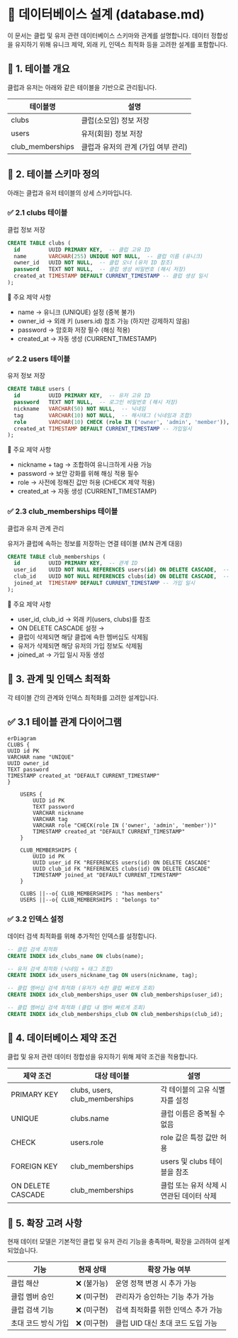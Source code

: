 # 📌 데이터베이스 설계 (database.md)
이 문서는 클럽 및 유저 관련 데이터베이스 스키마와 관계를 설명합니다.
데이터 정합성을 유지하기 위해 유니크 제약, 외래 키, 인덱스 최적화 등을 고려한 설계를 포함합니다.

## 📌 1. 테이블 개요
클럽과 유저는 아래와 같은 테이블을 기반으로 관리됩니다.

| 테이블명         | 설명          |
|-----------------|--------------|
| clubs           | 클럽(소모임) 정보 저장 |
| users           | 유저(회원) 정보 저장 |
| club_memberships | 클럽과 유저의 관계 (가입 여부 관리) |

## 📌 2. 테이블 스키마 정의
아래는 클럽과 유저 테이블의 상세 스키마입니다.

### ✅ 2.1 clubs 테이블
클럽 정보 저장

```sql
CREATE TABLE clubs (
  id         UUID PRIMARY KEY,  -- 클럽 고유 ID
  name       VARCHAR(255) UNIQUE NOT NULL,  -- 클럽 이름 (유니크)
  owner_id   UUID NOT NULL,  -- 클럽 오너 (유저 ID 참조)
  password   TEXT NOT NULL,  -- 클럽 생성 비밀번호 (해시 저장)
  created_at TIMESTAMP DEFAULT CURRENT_TIMESTAMP -- 클럽 생성 일시
);
```
🔹 주요 제약 사항
- name → 유니크 (UNIQUE) 설정 (중복 불가)
- owner_id → 외래 키 (users.id) 참조 가능 (하지만 강제하지 않음)
- password → 암호화 저장 필수 (해싱 적용)
- created_at → 자동 생성 (CURRENT_TIMESTAMP)

### ✅ 2.2 users 테이블
유저 정보 저장

```sql
CREATE TABLE users (
  id         UUID PRIMARY KEY,  -- 유저 고유 ID
  password   TEXT NOT NULL,  -- 로그인 비밀번호 (해시 저장)
  nickname   VARCHAR(50) NOT NULL,  -- 닉네임
  tag        VARCHAR(10) NOT NULL,  -- 해시태그 (닉네임과 조합)
  role       VARCHAR(10) CHECK (role IN ('owner', 'admin', 'member')),  -- 유저 역할
  created_at TIMESTAMP DEFAULT CURRENT_TIMESTAMP -- 가입일시
);
```
🔹 주요 제약 사항
- nickname + tag → 조합하여 유니크하게 사용 가능
- password → 보안 강화를 위해 해싱 적용 필수
- role → 사전에 정해진 값만 허용 (CHECK 제약 적용)
- created_at → 자동 생성 (CURRENT_TIMESTAMP)

### ✅ 2.3 club_memberships 테이블
클럽과 유저 관계 관리

유저가 클럽에 속하는 정보를 저장하는 연결 테이블 (M:N 관계 대응)

```sql
CREATE TABLE club_memberships (
  id         UUID PRIMARY KEY,  -- 관계 ID
  user_id    UUID NOT NULL REFERENCES users(id) ON DELETE CASCADE,  -- 유저 ID
  club_id    UUID NOT NULL REFERENCES clubs(id) ON DELETE CASCADE,  -- 클럽 ID
  joined_at  TIMESTAMP DEFAULT CURRENT_TIMESTAMP -- 가입 일시
);
```

🔹 주요 제약 사항
- user_id, club_id → 외래 키(users, clubs)를 참조
- ON DELETE CASCADE 설정 →
- 클럽이 삭제되면 해당 클럽에 속한 멤버십도 삭제됨
- 유저가 삭제되면 해당 유저의 가입 정보도 삭제됨
- joined_at → 가입 일시 자동 생성

## 📌 3. 관계 및 인덱스 최적화
각 테이블 간의 관계와 인덱스 최적화를 고려한 설계입니다.

## ✅ 3.1 테이블 관계 다이어그램
```mermaid
erDiagram
CLUBS {
UUID id PK
VARCHAR name "UNIQUE"
UUID owner_id
TEXT password
TIMESTAMP created_at "DEFAULT CURRENT_TIMESTAMP"
}

    USERS {
        UUID id PK
        TEXT password
        VARCHAR nickname
        VARCHAR tag
        VARCHAR role "CHECK(role IN ('owner', 'admin', 'member'))"
        TIMESTAMP created_at "DEFAULT CURRENT_TIMESTAMP"
    }

    CLUB_MEMBERSHIPS {
        UUID id PK
        UUID user_id FK "REFERENCES users(id) ON DELETE CASCADE"
        UUID club_id FK "REFERENCES clubs(id) ON DELETE CASCADE"
        TIMESTAMP joined_at "DEFAULT CURRENT_TIMESTAMP"
    }

    CLUBS ||--o{ CLUB_MEMBERSHIPS : "has members"
    USERS ||--o{ CLUB_MEMBERSHIPS : "belongs to"
```

### ✅ 3.2 인덱스 설정
데이터 검색 최적화를 위해 추가적인 인덱스를 설정합니다.

```sql
-- 클럽 검색 최적화
CREATE INDEX idx_clubs_name ON clubs(name);

-- 유저 검색 최적화 (닉네임 + 태그 조합)
CREATE INDEX idx_users_nickname_tag ON users(nickname, tag);

-- 클럽 멤버십 검색 최적화 (유저가 속한 클럽 빠르게 조회)
CREATE INDEX idx_club_memberships_user ON club_memberships(user_id);

-- 클럽 멤버십 검색 최적화 (클럽 내 멤버 빠르게 조회)
CREATE INDEX idx_club_memberships_club ON club_memberships(club_id);
```

## 📌 4. 데이터베이스 제약 조건
클럽 및 유저 관련 데이터 정합성을 유지하기 위해 제약 조건을 적용합니다.

| 제약 조건       | 대상 테이블         | 설명               |
|---------------|-------------------|------------------|
| PRIMARY KEY   | clubs, users, club_memberships | 각 테이블의 고유 식별자를 설정 |
| UNIQUE        | clubs.name        | 클럽 이름은 중복될 수 없음 |
| CHECK         | users.role        | role 값은 특정 값만 허용 |
| FOREIGN KEY   | club_memberships  | users 및 clubs 테이블을 참조 |
| ON DELETE CASCADE | club_memberships | 클럽 또는 유저 삭제 시 연관된 데이터 삭제 |

## 📌 5. 확장 고려 사항
현재 데이터 모델은 기본적인 클럽 및 유저 관리 기능을 충족하며, 확장을 고려하여 설계되었습니다.

| 기능	| 현재 상태	| 확장 가능 여부 |
|-------|-----------|---------------|
| 클럽 해산	| ❌ (불가능)	| 운영 정책 변경 시 추가 가능 |
| 클럽 멤버 승인	| ❌ (미구현)	| 관리자가 승인하는 기능 추가 가능 |
| 클럽 검색 기능	| ❌ (미구현)	| 검색 최적화를 위한 인덱스 추가 가능 |
| 초대 코드 방식 가입	| ❌ (미구현)	| 클럽 UID 대신 초대 코드 도입 가능 |

